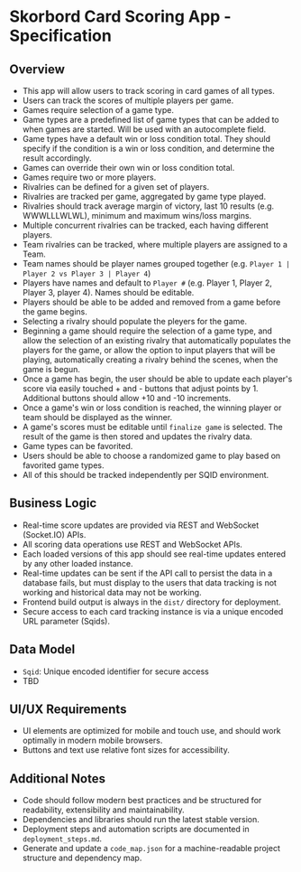 # Skorbord Card Scoring App - Specification

## Overview

- This app will allow users to track scoring in card games of all types.
- Users can track the scores of multiple players per game.
- Games require selection of a game type.
- Game types are a predefined list of game types that can be added to when games are started. Will be used with an autocomplete field.
- Game types have a default win or loss condition total. They should specify if the condition is a win or loss condition, and determine the result accordingly.
- Games can override their own win or loss condition total.
- Games require two or more players.
- Rivalries can be defined for a given set of players.
- Rivalries are tracked per game, aggregated by game type played.
- Rivalries should track average margin of victory, last 10 results (e.g. WWWLLLWLWL), minimum and maximum wins/loss margins.
- Multiple concurrent rivalries can be tracked, each having different players.
- Team rivalries can be tracked, where multiple players are assigned to a Team.
- Team names should be player names grouped together (e.g. `Player 1 | Player 2 vs Player 3 | Player 4`)
- Players have names and default to `Player #` (e.g. Player 1, Player 2, Player 3, player 4). Names should be editable.
- Players should be able to be added and removed from a game before the game begins.
- Selecting a rivalry should populate the pleyers for the game.
- Beginning a game should require the selection of a game type, and allow the selection of an existing rivalry that automatically populates the players for the game, or allow the option to input players that will be playing, automatically creating a rivalry behind the scenes, when the game is begun.
- Once a game has begin, the user should be able to update each player's score via easily touched + and - buttons that adjust points by 1. Additional buttons should allow +10 and -10 increments.
- Once a game's win or loss condition is reached, the winning player or team should be displayed as the winner.
- A game's scores must be editable until `finalize game` is selected. The result of the game is then stored and updates the rivalry data.
- Game types can be favorited.
- Users should be able to choose a randomized game to play based on favorited game types.
- All of this should be tracked independently per SQID environment.

## Business Logic

- Real-time score updates are provided via REST and WebSocket (Socket.IO) APIs.
- All scoring data operations use REST and WebSocket APIs.
- Each loaded versions of this app should see real-time updates entered by any other loaded instance.
- Real-time updates can be sent if the API call to persist the data in a database fails, but must display to the users that data tracking is not working and historical data may not be working.
- Frontend build output is always in the `dist/` directory for deployment.
- Secure access to each card tracking instance is via a unique encoded URL parameter (Sqids).

## Data Model

- `Sqid`: Unique encoded identifier for secure access
- TBD

## UI/UX Requirements

- UI elements are optimized for mobile and touch use, and should work optimally in modern mobile browsers.
- Buttons and text use relative font sizes for accessibility.

## Additional Notes

- Code should follow modern best practices and be structured for readability, extensibility and maintainability.
- Dependencies and libraries should run the latest stable version.
- Deployment steps and automation scripts are documented in `deployment_steps.md`.
- Generate and update a `code_map.json` for a machine-readable project structure and dependency map.
